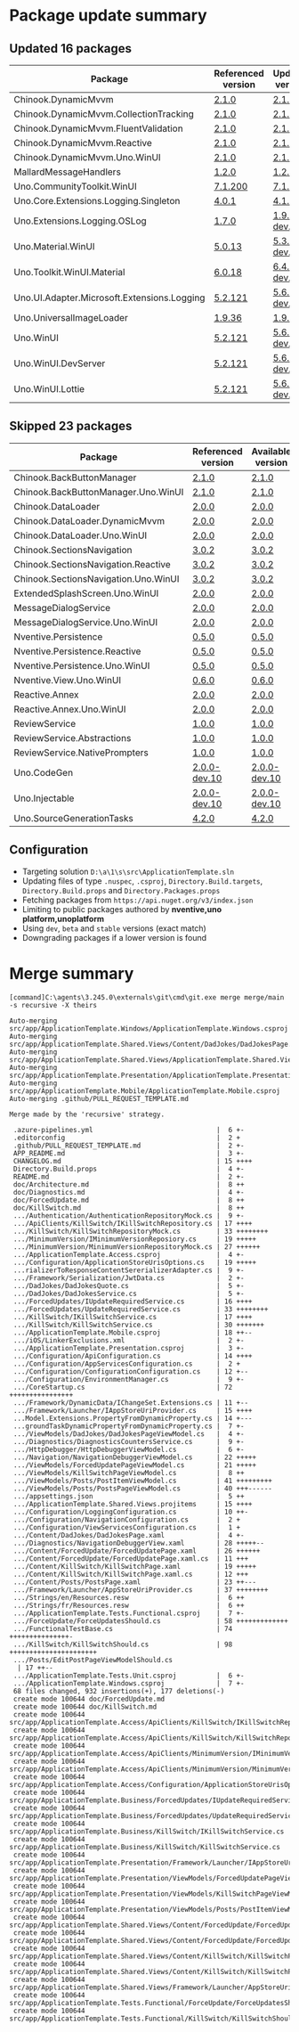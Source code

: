 # Package update summary
## Updated 16 packages
|Package|Referenced version|Updated version|
|-|-|-|
|Chinook.DynamicMvvm|[2.1.0](https://www.nuget.org/packages/Chinook.DynamicMvvm/2.1.0)|[2.1.1](https://www.nuget.org/packages/Chinook.DynamicMvvm/2.1.1)|
|Chinook.DynamicMvvm.CollectionTracking|[2.1.0](https://www.nuget.org/packages/Chinook.DynamicMvvm.CollectionTracking/2.1.0)|[2.1.1](https://www.nuget.org/packages/Chinook.DynamicMvvm.CollectionTracking/2.1.1)|
|Chinook.DynamicMvvm.FluentValidation|[2.1.0](https://www.nuget.org/packages/Chinook.DynamicMvvm.FluentValidation/2.1.0)|[2.1.1](https://www.nuget.org/packages/Chinook.DynamicMvvm.FluentValidation/2.1.1)|
|Chinook.DynamicMvvm.Reactive|[2.1.0](https://www.nuget.org/packages/Chinook.DynamicMvvm.Reactive/2.1.0)|[2.1.1](https://www.nuget.org/packages/Chinook.DynamicMvvm.Reactive/2.1.1)|
|Chinook.DynamicMvvm.Uno.WinUI|[2.1.0](https://www.nuget.org/packages/Chinook.DynamicMvvm.Uno.WinUI/2.1.0)|[2.1.1](https://www.nuget.org/packages/Chinook.DynamicMvvm.Uno.WinUI/2.1.1)|
|MallardMessageHandlers|[1.2.0](https://www.nuget.org/packages/MallardMessageHandlers/1.2.0)|[1.2.1](https://www.nuget.org/packages/MallardMessageHandlers/1.2.1)|
|Uno.CommunityToolkit.WinUI|[7.1.200](https://www.nuget.org/packages/Uno.CommunityToolkit.WinUI/7.1.200)|[7.1.203](https://www.nuget.org/packages/Uno.CommunityToolkit.WinUI/7.1.203)|
|Uno.Core.Extensions.Logging.Singleton|[4.0.1](https://www.nuget.org/packages/Uno.Core.Extensions.Logging.Singleton/4.0.1)|[4.1.1](https://www.nuget.org/packages/Uno.Core.Extensions.Logging.Singleton/4.1.1)|
|Uno.Extensions.Logging.OSLog|[1.7.0](https://www.nuget.org/packages/Uno.Extensions.Logging.OSLog/1.7.0)|[1.9.0-dev.2](https://www.nuget.org/packages/Uno.Extensions.Logging.OSLog/1.9.0-dev.2)|
|Uno.Material.WinUI|[5.0.13](https://www.nuget.org/packages/Uno.Material.WinUI/5.0.13)|[5.3.0-dev.8](https://www.nuget.org/packages/Uno.Material.WinUI/5.3.0-dev.8)|
|Uno.Toolkit.WinUI.Material|[6.0.18](https://www.nuget.org/packages/Uno.Toolkit.WinUI.Material/6.0.18)|[6.4.0-dev.4](https://www.nuget.org/packages/Uno.Toolkit.WinUI.Material/6.4.0-dev.4)|
|Uno.UI.Adapter.Microsoft.Extensions.Logging|[5.2.121](https://www.nuget.org/packages/Uno.UI.Adapter.Microsoft.Extensions.Logging/5.2.121)|[5.6.0-dev.69](https://www.nuget.org/packages/Uno.UI.Adapter.Microsoft.Extensions.Logging/5.6.0-dev.69)|
|Uno.UniversalImageLoader|[1.9.36](https://www.nuget.org/packages/Uno.UniversalImageLoader/1.9.36)|[1.9.37](https://www.nuget.org/packages/Uno.UniversalImageLoader/1.9.37)|
|Uno.WinUI|[5.2.121](https://www.nuget.org/packages/Uno.WinUI/5.2.121)|[5.6.0-dev.69](https://www.nuget.org/packages/Uno.WinUI/5.6.0-dev.69)|
|Uno.WinUI.DevServer|[5.2.121](https://www.nuget.org/packages/Uno.WinUI.DevServer/5.2.121)|[5.6.0-dev.69](https://www.nuget.org/packages/Uno.WinUI.DevServer/5.6.0-dev.69)|
|Uno.WinUI.Lottie|[5.2.121](https://www.nuget.org/packages/Uno.WinUI.Lottie/5.2.121)|[5.6.0-dev.69](https://www.nuget.org/packages/Uno.WinUI.Lottie/5.6.0-dev.69)|

## Skipped 23 packages
|Package|Referenced version|Available version|
|-|-|-|
|Chinook.BackButtonManager|[2.1.0](https://www.nuget.org/packages/Chinook.BackButtonManager/2.1.0)|[2.1.0](https://www.nuget.org/packages/Chinook.BackButtonManager/2.1.0)|
|Chinook.BackButtonManager.Uno.WinUI|[2.1.0](https://www.nuget.org/packages/Chinook.BackButtonManager.Uno.WinUI/2.1.0)|[2.1.0](https://www.nuget.org/packages/Chinook.BackButtonManager.Uno.WinUI/2.1.0)|
|Chinook.DataLoader|[2.0.0](https://www.nuget.org/packages/Chinook.DataLoader/2.0.0)|[2.0.0](https://www.nuget.org/packages/Chinook.DataLoader/2.0.0)|
|Chinook.DataLoader.DynamicMvvm|[2.0.0](https://www.nuget.org/packages/Chinook.DataLoader.DynamicMvvm/2.0.0)|[2.0.0](https://www.nuget.org/packages/Chinook.DataLoader.DynamicMvvm/2.0.0)|
|Chinook.DataLoader.Uno.WinUI|[2.0.0](https://www.nuget.org/packages/Chinook.DataLoader.Uno.WinUI/2.0.0)|[2.0.0](https://www.nuget.org/packages/Chinook.DataLoader.Uno.WinUI/2.0.0)|
|Chinook.SectionsNavigation|[3.0.2](https://www.nuget.org/packages/Chinook.SectionsNavigation/3.0.2)|[3.0.2](https://www.nuget.org/packages/Chinook.SectionsNavigation/3.0.2)|
|Chinook.SectionsNavigation.Reactive|[3.0.2](https://www.nuget.org/packages/Chinook.SectionsNavigation.Reactive/3.0.2)|[3.0.2](https://www.nuget.org/packages/Chinook.SectionsNavigation.Reactive/3.0.2)|
|Chinook.SectionsNavigation.Uno.WinUI|[3.0.2](https://www.nuget.org/packages/Chinook.SectionsNavigation.Uno.WinUI/3.0.2)|[3.0.2](https://www.nuget.org/packages/Chinook.SectionsNavigation.Uno.WinUI/3.0.2)|
|ExtendedSplashScreen.Uno.WinUI|[2.0.0](https://www.nuget.org/packages/ExtendedSplashScreen.Uno.WinUI/2.0.0)|[2.0.0](https://www.nuget.org/packages/ExtendedSplashScreen.Uno.WinUI/2.0.0)|
|MessageDialogService|[2.0.0](https://www.nuget.org/packages/MessageDialogService/2.0.0)|[2.0.0](https://www.nuget.org/packages/MessageDialogService/2.0.0)|
|MessageDialogService.Uno.WinUI|[2.0.0](https://www.nuget.org/packages/MessageDialogService.Uno.WinUI/2.0.0)|[2.0.0](https://www.nuget.org/packages/MessageDialogService.Uno.WinUI/2.0.0)|
|Nventive.Persistence|[0.5.0](https://www.nuget.org/packages/Nventive.Persistence/0.5.0)|[0.5.0](https://www.nuget.org/packages/Nventive.Persistence/0.5.0)|
|Nventive.Persistence.Reactive|[0.5.0](https://www.nuget.org/packages/Nventive.Persistence.Reactive/0.5.0)|[0.5.0](https://www.nuget.org/packages/Nventive.Persistence.Reactive/0.5.0)|
|Nventive.Persistence.Uno.WinUI|[0.5.0](https://www.nuget.org/packages/Nventive.Persistence.Uno.WinUI/0.5.0)|[0.5.0](https://www.nuget.org/packages/Nventive.Persistence.Uno.WinUI/0.5.0)|
|Nventive.View.Uno.WinUI|[0.6.0](https://www.nuget.org/packages/Nventive.View.Uno.WinUI/0.6.0)|[0.6.0](https://www.nuget.org/packages/Nventive.View.Uno.WinUI/0.6.0)|
|Reactive.Annex|[2.0.0](https://www.nuget.org/packages/Reactive.Annex/2.0.0)|[2.0.0](https://www.nuget.org/packages/Reactive.Annex/2.0.0)|
|Reactive.Annex.Uno.WinUI|[2.0.0](https://www.nuget.org/packages/Reactive.Annex.Uno.WinUI/2.0.0)|[2.0.0](https://www.nuget.org/packages/Reactive.Annex.Uno.WinUI/2.0.0)|
|ReviewService|[1.0.0](https://www.nuget.org/packages/ReviewService/1.0.0)|[1.0.0](https://www.nuget.org/packages/ReviewService/1.0.0)|
|ReviewService.Abstractions|[1.0.0](https://www.nuget.org/packages/ReviewService.Abstractions/1.0.0)|[1.0.0](https://www.nuget.org/packages/ReviewService.Abstractions/1.0.0)|
|ReviewService.NativePrompters|[1.0.0](https://www.nuget.org/packages/ReviewService.NativePrompters/1.0.0)|[1.0.0](https://www.nuget.org/packages/ReviewService.NativePrompters/1.0.0)|
|Uno.CodeGen|[2.0.0-dev.10](https://www.nuget.org/packages/Uno.CodeGen/2.0.0-dev.10)|[2.0.0-dev.10](https://www.nuget.org/packages/Uno.CodeGen/2.0.0-dev.10)|
|Uno.Injectable|[2.0.0-dev.10](https://www.nuget.org/packages/Uno.Injectable/2.0.0-dev.10)|[2.0.0-dev.10](https://www.nuget.org/packages/Uno.Injectable/2.0.0-dev.10)|
|Uno.SourceGenerationTasks|[4.2.0](https://www.nuget.org/packages/Uno.SourceGenerationTasks/4.2.0)|[4.2.0](https://www.nuget.org/packages/Uno.SourceGenerationTasks/4.2.0)|

## Configuration
- Targeting solution `D:\a\1\s\src\ApplicationTemplate.sln`
- Updating files of type `.nuspec`, `.csproj`, `Directory.Build.targets`, `Directory.Build.props` and `Directory.Packages.props`
- Fetching packages from `https://api.nuget.org/v3/index.json`
- Limiting to public packages authored by **nventive,uno platform,unoplatform**
- Using `dev`, `beta` and `stable` versions (exact match)
- Downgrading packages if a lower version is found

# Merge summary
```
[command]C:\agents\3.245.0\externals\git\cmd\git.exe merge merge/main -s recursive -X theirs

Auto-merging src/app/ApplicationTemplate.Windows/ApplicationTemplate.Windows.csproj
Auto-merging src/app/ApplicationTemplate.Shared.Views/Content/DadJokes/DadJokesPage.xaml
Auto-merging src/app/ApplicationTemplate.Shared.Views/ApplicationTemplate.Shared.Views.projitems
Auto-merging src/app/ApplicationTemplate.Presentation/ApplicationTemplate.Presentation.csproj
Auto-merging src/app/ApplicationTemplate.Mobile/ApplicationTemplate.Mobile.csproj
Auto-merging .github/PULL_REQUEST_TEMPLATE.md

Merge made by the 'recursive' strategy.

 .azure-pipelines.yml                               |  6 +-
 .editorconfig                                      |  2 +
 .github/PULL_REQUEST_TEMPLATE.md                   |  2 +-
 APP_README.md                                      |  3 +-
 CHANGELOG.md                                       | 15 ++++
 Directory.Build.props                              |  4 +-
 README.md                                          |  2 +-
 doc/Architecture.md                                |  8 ++
 doc/Diagnostics.md                                 |  4 +-
 doc/ForcedUpdate.md                                |  8 ++
 doc/KillSwitch.md                                  |  8 ++
 .../Authentication/AuthenticationRepositoryMock.cs |  9 +-
 .../ApiClients/KillSwitch/IKillSwitchRepository.cs | 17 ++++
 .../KillSwitch/KillSwitchRepositoryMock.cs         | 33 ++++++++
 .../MinimumVersion/IMinimumVersionReposiory.cs     | 19 +++++
 .../MinimumVersion/MinimumVersionRepositoryMock.cs | 27 ++++++
 .../ApplicationTemplate.Access.csproj              |  4 +-
 .../Configuration/ApplicationStoreUrisOptions.cs   | 19 +++++
 ...rializerToResponseContentSererializerAdapter.cs |  9 +-
 .../Framework/Serialization/JwtData.cs             |  2 +-
 .../DadJokes/DadJokesQuote.cs                      |  5 +-
 .../DadJokes/DadJokesService.cs                    |  5 +-
 .../ForcedUpdates/IUpdateRequiredService.cs        | 16 ++++
 .../ForcedUpdates/UpdateRequiredService.cs         | 33 ++++++++
 .../KillSwitch/IKillSwitchService.cs               | 17 ++++
 .../KillSwitch/KillSwitchService.cs                | 30 +++++++
 .../ApplicationTemplate.Mobile.csproj              | 18 ++--
 .../iOS/LinkerExclusions.xml                       |  2 +-
 .../ApplicationTemplate.Presentation.csproj        |  3 +-
 .../Configuration/ApiConfiguration.cs              | 14 ++++
 .../Configuration/AppServicesConfiguration.cs      |  2 +
 .../Configuration/ConfigurationConfiguration.cs    | 12 +--
 .../Configuration/EnvironmentManager.cs            |  9 +-
 .../CoreStartup.cs                                 | 72 ++++++++++++++++
 .../Framework/DynamicData/IChangeSet.Extensions.cs | 11 +--
 .../Framework/Launcher/IAppStoreUriProvider.cs     | 15 ++++
 ...Model.Extensions.PropertyFromDynamicProperty.cs | 14 +---
 ...groundTaskDynamicPropertyFromDynamicProperty.cs |  7 +-
 .../ViewModels/DadJokes/DadJokesPageViewModel.cs   |  4 +-
 .../Diagnostics/DiagnosticsCountersService.cs      |  9 +-
 .../HttpDebugger/HttpDebuggerViewModel.cs          |  6 +-
 .../Navigation/NavigationDebuggerViewModel.cs      | 22 +++++
 .../ViewModels/ForcedUpdatePageViewModel.cs        | 21 +++++
 .../ViewModels/KillSwitchPageViewModel.cs          |  8 ++
 .../ViewModels/Posts/PostItemViewModel.cs          | 41 +++++++++
 .../ViewModels/Posts/PostsPageViewModel.cs         | 40 +++------
 .../appsettings.json                               |  5 ++
 .../ApplicationTemplate.Shared.Views.projitems     | 15 ++++
 .../Configuration/LoggingConfiguration.cs          | 10 ++-
 .../Configuration/NavigationConfiguration.cs       |  2 +
 .../Configuration/ViewServicesConfiguration.cs     |  1 +
 .../Content/DadJokes/DadJokesPage.xaml             |  4 +-
 .../Diagnostics/NavigationDebuggerView.xaml        | 28 +++++--
 .../Content/ForcedUpdate/ForcedUpdatePage.xaml     | 26 ++++++
 .../Content/ForcedUpdate/ForcedUpdatePage.xaml.cs  | 11 +++
 .../Content/KillSwitch/KillSwitchPage.xaml         | 19 +++++
 .../Content/KillSwitch/KillSwitchPage.xaml.cs      | 12 +++
 .../Content/Posts/PostsPage.xaml                   | 23 ++---
 .../Framework/Launcher/AppStoreUriProvider.cs      | 37 ++++++++
 .../Strings/en/Resources.resw                      |  6 ++
 .../Strings/fr/Resources.resw                      |  6 ++
 .../ApplicationTemplate.Tests.Functional.csproj    |  7 +-
 .../ForceUpdate/ForceUpdatesShould.cs              | 58 +++++++++++++
 .../FunctionalTestBase.cs                          | 74 +++++++++++++++-
 .../KillSwitch/KillSwitchShould.cs                 | 98 ++++++++++++++++++++++
 .../Posts/EditPostPageViewModelShould.cs         
  | 17 ++--
 .../ApplicationTemplate.Tests.Unit.csproj          |  6 +-
 .../ApplicationTemplate.Windows.csproj             |  7 +-
 68 files changed, 932 insertions(+), 177 deletions(-)
 create mode 100644 doc/ForcedUpdate.md
 create mode 100644 doc/KillSwitch.md
 create mode 100644 src/app/ApplicationTemplate.Access/ApiClients/KillSwitch/IKillSwitchRepository.cs
 create mode 100644 src/app/ApplicationTemplate.Access/ApiClients/KillSwitch/KillSwitchRepositoryMock.cs
 create mode 100644 src/app/ApplicationTemplate.Access/ApiClients/MinimumVersion/IMinimumVersionReposiory.cs
 create mode 100644 src/app/ApplicationTemplate.Access/ApiClients/MinimumVersion/MinimumVersionRepositoryMock.cs
 create mode 100644 src/app/ApplicationTemplate.Access/Configuration/ApplicationStoreUrisOptions.cs
 create mode 100644 src/app/ApplicationTemplate.Business/ForcedUpdates/IUpdateRequiredService.cs
 create mode 100644 src/app/ApplicationTemplate.Business/ForcedUpdates/UpdateRequiredService.cs
 create mode 100644 src/app/ApplicationTemplate.Business/KillSwitch/IKillSwitchService.cs
 create mode 100644 src/app/ApplicationTemplate.Business/KillSwitch/KillSwitchService.cs
 create mode 100644 src/app/ApplicationTemplate.Presentation/Framework/Launcher/IAppStoreUriProvider.cs
 create mode 100644 src/app/ApplicationTemplate.Presentation/ViewModels/ForcedUpdatePageViewModel.cs
 create mode 100644 src/app/ApplicationTemplate.Presentation/ViewModels/KillSwitchPageViewModel.cs
 create mode 100644 src/app/ApplicationTemplate.Presentation/ViewModels/Posts/PostItemViewModel.cs
 create mode 100644 src/app/ApplicationTemplate.Shared.Views/Content/ForcedUpdate/ForcedUpdatePage.xaml
 create mode 100644 src/app/ApplicationTemplate.Shared.Views/Content/ForcedUpdate/ForcedUpdatePage.xaml.cs
 create mode 100644 src/app/ApplicationTemplate.Shared.Views/Content/KillSwitch/KillSwitchPage.xaml
 create mode 100644 src/app/ApplicationTemplate.Shared.Views/Content/KillSwitch/KillSwitchPage.xaml.cs
 create mode 100644 src/app/ApplicationTemplate.Shared.Views/Framework/Launcher/AppStoreUriProvider.cs
 create mode 100644 src/app/ApplicationTemplate.Tests.Functional/ForceUpdate/ForceUpdatesShould.cs
 create mode 100644 src/app/ApplicationTemplate.Tests.Functional/KillSwitch/KillSwitchShould.cs



```
